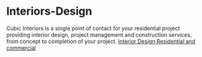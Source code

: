 # Interiors-Design
Cubic Interiors is a single point of contact for your residential project providing interior design, project management and construction services, from concept to completion of your project.
<a href="https://cubicassociates.com/">Interior Design Residential and commercial</a>
